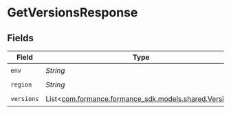 # GetVersionsResponse


## Fields

| Field                                                                                   | Type                                                                                    | Required                                                                                | Description                                                                             |
| --------------------------------------------------------------------------------------- | --------------------------------------------------------------------------------------- | --------------------------------------------------------------------------------------- | --------------------------------------------------------------------------------------- |
| `env`                                                                                   | *String*                                                                                | :heavy_check_mark:                                                                      | N/A                                                                                     |
| `region`                                                                                | *String*                                                                                | :heavy_check_mark:                                                                      | N/A                                                                                     |
| `versions`                                                                              | List<[com.formance.formance_sdk.models.shared.Version](../../models/shared/Version.md)> | :heavy_check_mark:                                                                      | N/A                                                                                     |